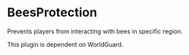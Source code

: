 # BeesProtection
Prevents players from interacting with bees in specific region.

This plugin is dependent on WorldGuard.
